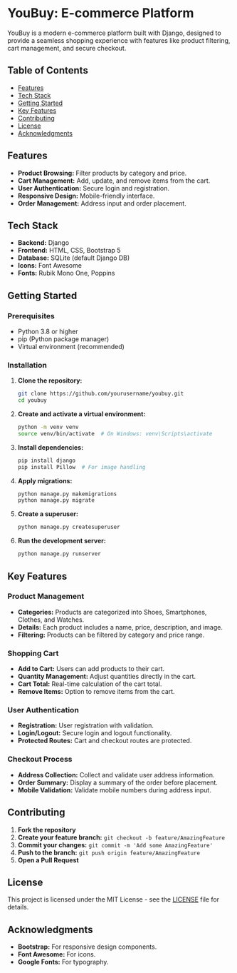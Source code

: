 # YouBuy: E-commerce Platform

YouBuy is a modern e-commerce platform built with Django, designed to provide a seamless shopping experience with features like product filtering, cart management, and secure checkout.

## Table of Contents

- [Features](#features)
- [Tech Stack](#tech-stack)
- [Getting Started](#getting-started)
- [Key Features](#key-features-explained)
- [Contributing](#contributing)
- [License](#license)
- [Acknowledgments](#acknowledgments)

## Features

- **Product Browsing:** Filter products by category and price.
- **Cart Management:** Add, update, and remove items from the cart.
- **User Authentication:** Secure login and registration.
- **Responsive Design:** Mobile-friendly interface.
- **Order Management:** Address input and order placement.

## Tech Stack

- **Backend:** Django
- **Frontend:** HTML, CSS, Bootstrap 5
- **Database:** SQLite (default Django DB)
- **Icons:** Font Awesome
- **Fonts:** Rubik Mono One, Poppins

## Getting Started

### Prerequisites

- Python 3.8 or higher
- pip (Python package manager)
- Virtual environment (recommended)

### Installation

1. **Clone the repository:**

   ```bash
   git clone https://github.com/yourusername/youbuy.git
   cd youbuy
   ```

2. **Create and activate a virtual environment:**

   ```bash
   python -m venv venv
   source venv/bin/activate  # On Windows: venv\Scripts\activate
   ```

3. **Install dependencies:**

   ```bash
   pip install django
   pip install Pillow  # For image handling
   ```

4. **Apply migrations:**

   ```bash
   python manage.py makemigrations
   python manage.py migrate
   ```

5. **Create a superuser:**

   ```bash
   python manage.py createsuperuser
   ```

6. **Run the development server:**

   ```bash
   python manage.py runserver
   ```

## Key Features

### Product Management

- **Categories:** Products are categorized into Shoes, Smartphones, Clothes, and Watches.
- **Details:** Each product includes a name, price, description, and image.
- **Filtering:** Products can be filtered by category and price range.

### Shopping Cart

- **Add to Cart:** Users can add products to their cart.
- **Quantity Management:** Adjust quantities directly in the cart.
- **Cart Total:** Real-time calculation of the cart total.
- **Remove Items:** Option to remove items from the cart.

### User Authentication

- **Registration:** User registration with validation.
- **Login/Logout:** Secure login and logout functionality.
- **Protected Routes:** Cart and checkout routes are protected.

### Checkout Process

- **Address Collection:** Collect and validate user address information.
- **Order Summary:** Display a summary of the order before placement.
- **Mobile Validation:** Validate mobile numbers during address input.

## Contributing

1. **Fork the repository**
2. **Create your feature branch:** `git checkout -b feature/AmazingFeature`
3. **Commit your changes:** `git commit -m 'Add some AmazingFeature'`
4. **Push to the branch:** `git push origin feature/AmazingFeature`
5. **Open a Pull Request**

## License

This project is licensed under the MIT License - see the [LICENSE](LICENSE) file for details.

## Acknowledgments

- **Bootstrap:** For responsive design components.
- **Font Awesome:** For icons.
- **Google Fonts:** For typography.

